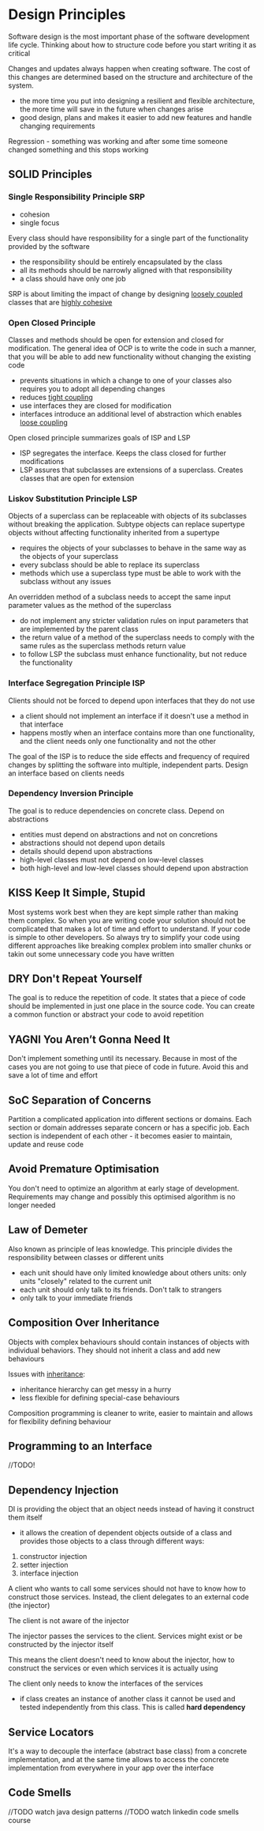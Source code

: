 # Design Principles

Software design is the most important phase of the software development life cycle. Thinking about how to structure code before you start writing it as critical

Changes and updates always happen when creating software. The cost of this changes are determined based on the structure and architecture of the system.

- the more time you put into designing a resilient and flexible architecture, the more time will save in the future when changes arise
- good design, plans and makes it easier to add new features and handle changing requirements

Regression - something was working and after some time someone changed something and this stops working

## SOLID Principles

### Single Responsibility Principle SRP

- cohesion
- single focus

Every class should have responsibility for a single part of the functionality provided by the software

- the responsibility should be entirely encapsulated by the class
- all its methods should be narrowly aligned with that responsibility
- a class should have only one job

SRP is about limiting the impact of change by designing [loosely coupled](../../oop/fundamental_oop_concepts.md#coupling) classes that are [highly cohesive](../../oop/fundamental_oop_concepts.md#cohesion)

### Open Closed Principle

Classes and methods should be open for extension and closed for modification. The general idea of OCP is to write the code in such a manner, that you will be able to add new functionality without changing the existing code

- prevents situations in which a change to one of your classes also requires you to adopt all depending changes
- reduces [tight coupling](../../oop/fundamental_oop_concepts.md#coupling)
- use interfaces they are closed for modification
- interfaces introduce an additional level of abstraction which enables [loose coupling](../../oop/fundamental_oop_concepts.md#coupling)

Open closed principle summarizes goals of ISP and LSP

- ISP segregates the interface. Keeps the class closed for further modifications
- LSP assures that subclasses are extensions of a superclass. Creates classes that  are open for extension

### Liskov Substitution Principle LSP

Objects of a superclass can be replaceable with objects of its subclasses without breaking the application. Subtype objects can replace supertype objects without affecting functionality inherited from a supertype

- requires the objects of your subclasses to behave in the same way as the objects of your superclass
- every subclass should be able to replace its superclass
- methods which use a superclass type must be able to work with the subclass without any issues

An overridden method of a subclass needs to accept the same input parameter values as the method of the superclass

- do not implement any stricter validation rules on input parameters that are implemented by the parent class
- the return value of a method of the superclass needs to comply with the same rules as the superclass methods return value
- to follow LSP the subclass must enhance functionality, but not reduce the functionality

### Interface Segregation Principle ISP

Clients should not be forced to depend upon interfaces that they do not use

- a client should not implement an interface if it doesn't use a method in that interface
- happens mostly when an interface contains more than one functionality, and the client needs only one functionality and not the other

The goal of the ISP is to reduce the side effects and frequency of required changes by splitting the software into multiple, independent parts. Design an interface based on clients needs

### Dependency Inversion Principle

The goal is to reduce dependencies on concrete class. Depend on abstractions

- entities must depend on abstractions and not on concretions
- abstractions should not depend upon details
- details should depend upon abstractions
- high-level classes must not depend on low-level classes
- both high-level and low-level classes should depend upon abstraction

## KISS Keep It Simple, Stupid

Most systems work best when they are kept simple rather than making them complex. So when you are writing code your solution should not be complicated that makes a lot of time and effort to understand. If your code is simple to other developers. So always try to simplify your code using different approaches like breaking complex problem into smaller chunks or takin out some unnecessary code you have written

## DRY Don't Repeat Yourself

The goal is to reduce the repetition of code. It states that a piece of code should be implemented in just one place in the source code. You can create a common function or abstract your code to avoid repetition

## YAGNI You Aren’t Gonna Need It

Don't implement something until its necessary. Because in most of the cases you are not going to use that piece of code in future. Avoid this and save a lot of time and effort

## SoC Separation of Concerns

Partition a complicated application into different sections or domains. Each section or domain addresses separate concern or has a specific job. Each section is independent of each other - it becomes easier to maintain, update and reuse code

## Avoid Premature Optimisation

You don't need to optimize an algorithm at early stage of development. Requirements may change and possibly this optimised algorithm is no longer needed

## Law of Demeter

Also known as principle of leas knowledge. This principle divides the responsibility between classes or different units

- each unit should have only limited knowledge about others units: only units "closely" related to the current unit
- each unit should only talk to its friends. Don't talk to strangers
- only talk to your immediate friends

## Composition Over Inheritance

Objects with complex behaviours should contain instances of objects with individual behaviors. They should not inherit a class and add new behaviours

Issues with [inheritance](fundamental_oop_concepts.md#inheritance):

- inheritance hierarchy can get messy in a hurry
- less flexible for defining special-case behaviours

Composition programming is cleaner to write, easier to maintain and allows for flexibility defining behaviour

## Programming to an Interface

//TODO!

## Dependency Injection

DI is providing the object that an object needs instead of having it construct them itself

- it allows the creation of dependent objects outside of a class and provides those objects to a class through different ways:

1. constructor injection
2. setter injection
3. interface injection

A client who wants to call some services should not have to know how to construct those services. Instead, the client delegates to an external code (the injector)

The client is not aware of the injector

The injector passes the services to the client. Services might exist or be constructed by the injector itself

This means the client doesn't need to know about the injector, how to construct the services or even which services it is actually using

The client only needs to know the interfaces of the services

- if class creates an instance of another class it cannot be used and tested  independently from this class. This is called __hard dependency__

## Service Locators

It's a way to decouple the interface (abstract base class) from a concrete implementation, and at the same time allows to access the concrete implementation from everywhere in your app over the interface

## Code Smells

//TODO watch java design patterns
//TODO watch linkedin code smells course
